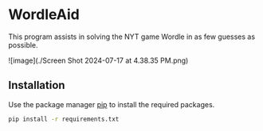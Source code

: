 # WordleAid

This program assists in solving the NYT game Wordle in as few guesses as possible. 

![image](./Screen Shot 2024-07-17 at 4.38.35 PM.png)

## Installation

Use the package manager [pip](https://pip.pypa.io/en/stable/) to install the required packages.

```bash
pip install -r requirements.txt
